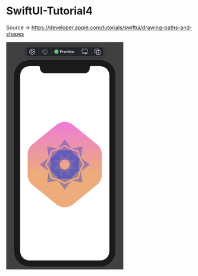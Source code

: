 # SwiftUI-Tutorial4
Source -> https://developer.apple.com/tutorials/swiftui/drawing-paths-and-shapes

<p float="left">
  <img src="https://github.com/harunozdemir/SwiftUI-Tutorials/blob/main/Tutorial4/Landmarks/Images/output.png" width="315">
</p>

